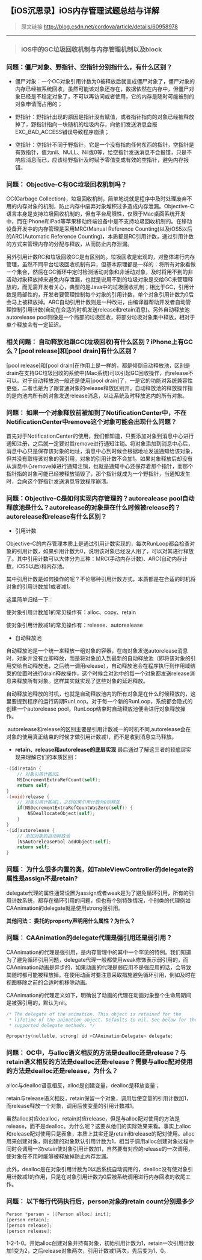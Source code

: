 ## 【iOS沉思录】iOS内存管理试题总结与详解

> 原文链接:http://blog.csdn.net/cordova/article/details/60958978

---
> ### iOS中的GC垃圾回收机制与内存管理机制以及block

### 问题：僵尸对象、野指针、空指针分别指什么，有什么区别？
> 
- 僵尸对象：一个OC对象引用计数为0被释放后就变成僵尸对象了，僵尸对象的内存已经被系统回收，虽然可能该对象还存在，数据依然在内存中，但僵尸对象已经是不稳定对象了，不可以再访问或者使用，它的内存是随时可能被别的对象申请而占用的；
>
- 野指针：野指针出现的原因是指针没有赋值，或者指针指向的对象已经被释放掉了，野指针指向一块随机的垃圾内存，向他们发送消息会报EXC_BAD_ACCESS错误导致程序崩溃；
>
- 空指针：空指针不同于野指针，它是一个没有指向任何东西的指针，空指针是有效指针，值为nil、NULL、Nil或0等，给空指针发送消息不会报错，只是不响应消息而已，应该给野指针及时赋予零值变成有效的空指针，避免内存报错。

### 问题： Objective-C有GC垃圾回收机制吗？
> 
GC(Garbage Collection)，垃圾回收机制，简单地说就是程序中及时处理废弃不用的内存对象的机制，防止内存中废弃对象堆积过多造成内存泄漏。Objective-C语言本身是支持垃圾回收机制的，但有平台局限性，仅限于Mac桌面系统开发中，而在iPhone和iPad等苹果移动终端设备中是不支持垃圾回收机制的。在移动设备开发中的内存管理是采用MRC(Manual Reference Counting)以及iOS5以后的ARC(Automatic Reference Counting)，本质都是RC引用计数，通过引用计数的方式来管理内存的分配与释放，从而防止内存泄漏。
> 
另外引用计数RC和垃圾回收GC是有区别的。垃圾回收是宏观的，对整体进行内存管理，虽然不同平台垃圾回收机制有异，但基本原理都是一样的：将所有对象看做一个集合，然后在GC循环中定时检测活动对象和非活动对象，及时将用不到的非活动对象释放掉来避免内存泄漏，也就是说用不到的垃圾对象是交给GC来管理释放的，而无需开发者关心，典型的是Java中的垃圾回收机制；相比于GC，引用计数是局部性的，开发者要管理控制每个对象的引用计数，单个对象引用计数为0后会马上被释放掉。ARC自动引用计数则是一种改进，由编译器帮助开发者自动管理控制引用计数(自动在合适的时机发送release和retain消息)。另外自动释放池autorelease pool则像是一个局部的垃圾回收，将部分垃圾对象集中释放，相对于单个释放会有一定延迟。

### 相关问题： 自动释放池跟GC(垃圾回收)有什么区别？iPhone上有GC么？[pool release]和[pool drain]有什么区别？
> 
[pool release]和[pool drain]在作用上是一样的，都是倾倒自动释放池，区别是drain在支持GC垃圾回收的系统中(Mac系统)可以引起GC回收操作，而release不可以。对于自动释放池一般还是使用[pool drain]了，一是它的功能对系统兼容性更强，二者也是为了跟普通对象的release释放区别开。自动释放池的释放操作指的是向池内所有的对象发送release消息，以让系统及时释放池内的所有对象。

### 问题： 如果一个对象释放前被加到了NotificationCenter中，不在NotificationCenter中remove这个对象可能会出现什么问题？
> 
首先对于NotificationCenter的使用，我们都知道，只要添加对象到消息中心进行通知注册，之后就一定要对其remove进行通知注销。将对象添加到消息中心后，消息中心只是保存该对象的地址，消息中心到时候会根据地址发送通知给该对象，但并没有取得该对象的强引用，对象的引用计数不会加1。如果对象释放后却没有从消息中心remove掉进行通知注销，也就是通知中心还保存着那个指针，而那个指针指的对象可能已经被释放销毁了，那个指针就成为一个野指针，当通知发生时，会向这个野指针发送消息导致程序崩溃。

### 问题：Objective-C是如何实现内存管理的？autorealease pool自动释放池是什么？autorelease的对象是在什么时候被release的？autorelease和release有什么区别？

- 引用计数
> 
Objective-C的内存管理本质上是通过引用计数实现的，每次RunLoop都会检查对象的引用计数，如果引用计数为0，说明该对象已经没人用了，可以对其进行释放了。其中引用计数可以大体分为三种：MRC(手动内存计数)、ARC(自动内存计数，iOS5以后)和内存池。

其中引用计数是如何操作的呢？不论哪种引用计数方式，本质都是在合适的时机将对象的引用计数加1或者减1。

这里简单归结一下：
> 
使对象引用计数加1的常见操作有：alloc、copy、retain
>
使对象引用计数减1的常见操作有：release、autorealease

- 自动释放池
> 
自动释放池是一个统一来释放一组对象的容器，在向对象发送autorelease消息时，对象并没有立即释放，而是将对象加入到最新的自动释放池（即将该对象的引用交给自动释放池，之后统一调用release），自动释放池会在程序执行到作用域结束的位置时进行drain释放操作，这个时候会对池中的每一个对象都发送release消息来释放所有对象。这样其实就实现了这些对象的延迟释放。
>
自动释放池释放的时机，也就是自动释放池内的所有对象是在什么时候释放的，这里要提到程序的运行周期RunLoop。对于每一个新的RunLoop，系统都会隐式的创建一个autorelease pool，RunLoop结束时自动释放池便会进行对象释放操作。 
> 
 autorelease和release的区别主要是引用计数减一的时机不同,autorelease会在对象的使用真正结束的时候才做引用计数减1，而不是收到消息立马释放。

- **retain、release和autorelease的底层实现**
最后通过了解这三者的较底层实现来理解它们的本质区别：


```objectivec
-(id)retain {
    // 对象引用计数加1
    NSIncrementExtraRefCount(self);
    return self;
}
-(void)release {
    // 对象引用计数减1，之后如果引用计数为0则释放
    if(NSDecrementExtraRefCountWasZero(self)) {
        NSDeallocateObject(self);
    }
}
-(id)autorelease {
    // 添加对象到自动释放池
    [NSAutoreleasePool addObject:self];
    return self;
}
```
### 问题： 为什么很多内置的类，如TableViewController的delegate的属性是assign不是retain?
> 
delegate代理的属性通常设置为assign或者weak是为了避免循环引用，所有的引用计数系统，都存在循环引用的问题，但也有个别特殊情况，个别类的代理例如CAAnimation的delegate就是使用strong强引用。

**其他问法： 委托的property声明用什么属性？为什么？**

### 问题： CAAnimation的delegate代理是强引用还是弱引用？
CAAnimation的代理是强引用，是内存管理中的其中一个罕见的特例。我们知道为了避免循环引用问题，delegate代理一般都使用weak修饰表示弱引用的，而CAAnimation动画是异步的，如果动画的代理是弱应用不是强应用的话，会导致其随时都可能被释放掉。在使用动画时要注意采取措施避免循环引用，例如及时在视图移除之前的合适时机移除动画。

CAAnimation的代理定义如下，明确说了动画的代理在动画对象整个生命周期间是被强引用的，默认为nil。
```objectivec
/* The delegate of the animation. This object is retained for the
 * lifetime of the animation object. Defaults to nil. See below for the
 * supported delegate methods. */

@property(nullable, strong) id <CAAnimationDelegate> delegate;
```
### 问题： OC中，与alloc语义相反的方法是dealloc还是release？与retain语义相反的方法是dealloc还是release？需要与alloc配对使用的方法是dealloc还是release，为什么？

alloc与dealloc语意相反，alloc是创建变量，dealloc是释放变量；

retain与release语义相反，retain保留一个对象，调用后使变量的引用计数加1，而release释放一个对象，调用后使变量的引用计数减1。

虽然alloc对应dealloc，retain对应release，但是与alloc配对使用的方法是release，而不是dealloc。为什么呢？这要从他们的实际效果来看。事实上alloc和release配对使用只是表象，本质上其实还是retain和release的配对使用。alloc用来创建对象，刚创建的对象默认引用计数为1，相当于调用alloc创建对象过程中同时会调用一次retain使对象引用计数加1，自然要有对应的release的一次调用，使对象在不用时能够被释放掉防止内存泄漏。

此外，dealloc是在对象引用计数为0以后系统自动调用的，dealloc没有使对象引用计数减1的作用，只是在对象引用计数为0后被系统调用进行内存回收的收尾工作。

### 问题： 以下每行代码执行后，person对象的retain count分别是多少
```objectivec
Person *person = [[Person alloc] init];
[person retain];
[person release];
[person release];
```
1-2-1-0。开始alloc创建对象并持有对象，初始引用计数为1，retain一次引用计数加1变为2，之后release对象两次，引用计数减1两次，先后变为1、0。


